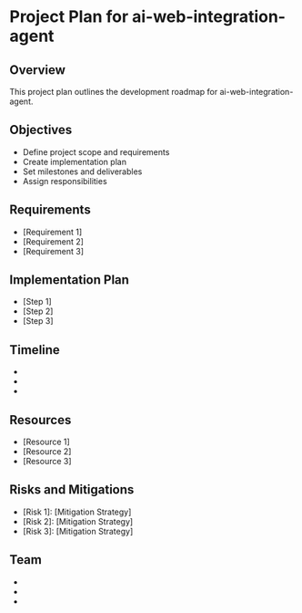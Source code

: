# Project Plan for ai-web-integration-agent

## Overview
This project plan outlines the development roadmap for ai-web-integration-agent.

## Objectives
- Define project scope and requirements
- Create implementation plan
- Set milestones and deliverables
- Assign responsibilities

## Requirements
- [Requirement 1]
- [Requirement 2]
- [Requirement 3]

## Implementation Plan
- [Step 1]
- [Step 2]
- [Step 3]

## Timeline
- [Milestone 1]: [Date]
- [Milestone 2]: [Date]
- [Milestone 3]: [Date]

## Resources
- [Resource 1]
- [Resource 2]
- [Resource 3]

## Risks and Mitigations
- [Risk 1]: [Mitigation Strategy]
- [Risk 2]: [Mitigation Strategy]
- [Risk 3]: [Mitigation Strategy]

## Team
- [Team Member 1]: [Role]
- [Team Member 2]: [Role]
- [Team Member 3]: [Role]
